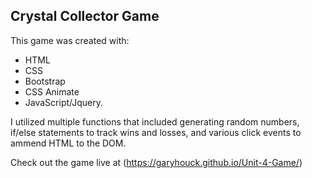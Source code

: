 ## Crystal Collector Game

This game was created with:
* HTML
* CSS
* Bootstrap
* CSS Animate
* JavaScript/Jquery. 

I utilized multiple functions that included generating random numbers, if/else statements to track wins and losses, and various click events to ammend HTML to the DOM.

Check out the game live at (https://garyhouck.github.io/Unit-4-Game/)